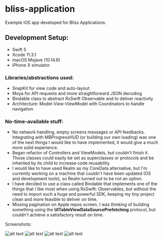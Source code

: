 # bliss-application
Example iOS app developed for Bliss Applications.

## Development Setup:
* Swift 5
* Xcode 11.3.1
* macOS Mojave (10.14.6)
* iPhone X simulator

### Libraries/abstractions used:
* SnapKit for view code and auto-layout
* Moya for API requests and more straightforward JSON decoding
* Bindable class to abstract RxSwift Observable and to deliver reactivity
* Architecture: Model-View-ViewModel with Coordinators to handle navigation

### No-time-available stuff:
* No network handling, empty screens messages or API feedbacks. Integrating with MBProgressHUD (or building our own loading) was one of the next things I would like to have implemented, it would give a much more solid experience. 
* Began refactor of Controllers and ViewModels, but couldn't finish it. Those classes could easily be set as superclasses or protocols and be inherited by its child to increase code reusability.
* I would like to have used Realm as my CoreData alternative, but I'm currently working on a machine that couldn't have been updated (OS and development tools), so Realm turned out to be not an option. 
* I have decided to use a class called Bindable that implements one of the things that I like most when using RxSwift: Observables, but without the need to import such a huge and powerful SDK, keeping my tiny project clean and more feasible to deliver on time.
* Missing pagination on Apple repos screen. I was thinking of building something using the **UITableViewDataSourcePrefetching** protocol, but couldn't achieve a satisfactory result on time.

Screenshots:

![alt text](https://github.com/arthurveloso/bliss-application/blob/develop/screenshots/home.png)
![alt text](https://github.com/arthurveloso/bliss-application/blob/develop/screenshots/emojis.png)
![alt text](https://github.com/arthurveloso/bliss-application/blob/develop/screenshots/avatars.png)
![alt text](https://github.com/arthurveloso/bliss-application/blob/develop/screenshots/repos.png)
